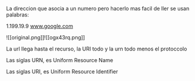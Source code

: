La direccion que asocia a un numero pero hacerlo mas facil de ller se usan palabras:

1.199.19.9
www.google.com

![[original.png]]![[ogx43rq.png]]

La url llega hasta el recurso, la URI todo y la urn todo menos el protoccolo

Las siglas URN, es Uniform Resource Name

Las siglas URI, es Uniform Resource Identifier